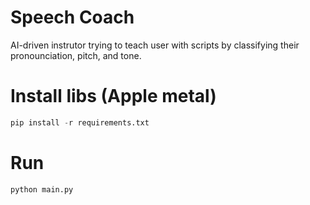 # Speech Coach
AI-driven instrutor trying to teach user with scripts by classifying their pronounciation, pitch, and tone.

# Install libs (Apple metal)
```python
pip install -r requirements.txt
```

# Run
```python
python main.py
```
